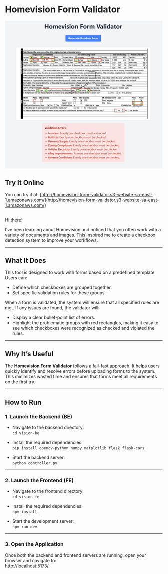 # Homevision Form Validator

![Homevision Form Example](homevision-form-validator.PNG)

## Try It Online

You can try it at:
[http://homevision-form-validator.s3-website-sa-east-1.amazonaws.com/](http://homevision-form-validator.s3-website-sa-east-1.amazonaws.com/)
## 

Hi there!

I’ve been learning about Homevision and noticed that you often work with a variety of documents and images. This inspired me to create a checkbox detection system to improve your workflows.

---

## What It Does

This tool is designed to work with forms based on a predefined template. Users can:

- Define which checkboxes are grouped together.
- Set specific validation rules for these groups.

When a form is validated, the system will ensure that all specified rules are met. If any issues are found, the validator will:

- Display a clear bullet-point list of errors.
- Highlight the problematic groups with red rectangles, making it easy to see which checkboxes were recognized as checked and violated the rules.

---

## Why It’s Useful

The **Homevision Form Validator** follows a fail-fast approach. It helps users quickly identify and resolve errors before uploading forms to the system. This minimizes wasted time and ensures that forms meet all requirements on the first try.

---

## How to Run

### 1. Launch the Backend (BE)

- Navigate to the backend directory:  
  `cd vision-be`

- Install the required dependencies:  
  `pip install opencv-python numpy matplotlib flask flask-cors`

- Start the backend server:  
  `python controller.py`

---

### 2. Launch the Frontend (FE)

- Navigate to the frontend directory:  
  `cd vision-fe`

- Install the required dependencies:  
  `npm install`

- Start the development server:  
  `npm run dev`

---

### 3. Open the Application

Once both the backend and frontend servers are running, open your browser and navigate to:  
[http://localhost:5173/](http://localhost:5000/)
